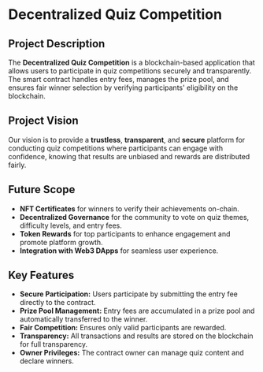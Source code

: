 # Decentralized Quiz Competition

## Project Description
The **Decentralized Quiz Competition** is a blockchain-based application that allows users to participate in quiz competitions securely and transparently. The smart contract handles entry fees, manages the prize pool, and ensures fair winner selection by verifying participants' eligibility on the blockchain.

## Project Vision
Our vision is to provide a **trustless**, **transparent**, and **secure** platform for conducting quiz competitions where participants can engage with confidence, knowing that results are unbiased and rewards are distributed fairly.

## Future Scope
- **NFT Certificates** for winners to verify their achievements on-chain.
- **Decentralized Governance** for the community to vote on quiz themes, difficulty levels, and entry fees.
- **Token Rewards** for top participants to enhance engagement and promote platform growth.
- **Integration with Web3 DApps** for seamless user experience.

## Key Features
- **Secure Participation:** Users participate by submitting the entry fee directly to the contract.
- **Prize Pool Management:** Entry fees are accumulated in a prize pool and automatically transferred to the winner.
- **Fair Competition:** Ensures only valid participants are rewarded.
- **Transparency:** All transactions and results are stored on the blockchain for full transparency.
- **Owner Privileges:** The contract owner can manage quiz content and declare winners.

